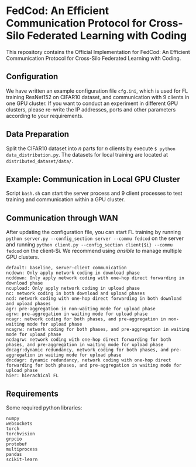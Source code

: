 # FedCod: An Efficient Communication Protocol for Cross-Silo Federated Learning with Coding

This repository contains the Official Implementation for FedCod: An Efficient Communication Protocol for Cross-Silo Federated Learning with Coding.


## Configuration
We have written an example configuration file `cfg.ini`, which is used for FL training ResNet152 on CIFAR10 dataset, and communication with 9 clients in one GPU cluster. If you want to conduct an experiment in different GPU clusters, please re-write the IP addresses, ports and other parameters according to your requirements.

## Data Preparation
Split the CIFAR10 dataset into $n$ parts for $n$ clients by execute `$ python data_distribution.py`. The datasets for local training are located at `distributed_dataset/data/`.

## Example: Communication in Local GPU Cluster
Script `bash.sh` can start the server process and $9$ client processes to test training and communication within a GPU cluster. 

## Communication through WAN
After updating the configuration file, you can start FL training by running `python server.py --config_section server --commu fedcod` on the server and running `python client.py --config_section client{$i} --commu fedcod` on the client-$i. We recommend using *ansible* to manage multiple GPU clusters.


```
default: baseline, server-client communication
ncdown: Only apply network coding in download phase
ncddown: Only apply network coding with one-hop direct forwarding in download phase
ncupload: Only apply network coding in upload phase
nc: network coding in both download and upload phases
ncd: network coding with one-hop direct forwarding in both download and upload phases
agr: pre-aggregation in non-waiting mode for upload phase
agrw: pre-aggregation in waiting mode for upload phase
ncagr: network coding for both phases, and pre-aggregation in non-waiting mode for upload phase
ncagrw: network coding for both phases, and pre-aggregation in waiting mode for upload phase
ncdagrw: network coding with one-hop direct forwarding for both phases, and pre-aggregation in waiting mode for upload phase
dncagr:dynamic redundancy, network coding for both phases, and pre-aggregation in waiting mode for upload phase
dncdagr: dynamic redundancy, network coding with one-hop direct forwarding for both phases, and pre-aggregation in waiting mode for upload phase
hier: hierachical FL
```

## Requirements
Some required python libraries:
```
numpy
websockets
torch
torchvision
grpcio
protobuf
multiprocess
pandas
scikit-learn
```